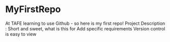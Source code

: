 # MyFirstRepo
At TAFE learning to use Github - so here is my first repo!
Project Description : Short and sweet, what is this for
Add specific requirements
Version control is easy to view
